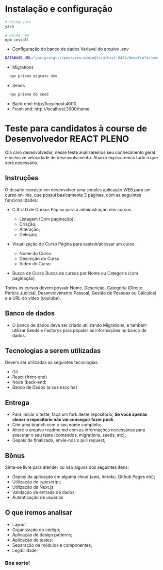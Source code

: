# Instalação e configuração

```sh
# Using yarn
yarn

# Using npm
npm install
```

- Configuração do banco de dados
  Variavel do arquivo .env

```sh
DATABASE_URL="postgresql://postgres:admin@localhost:5432/desafio?schema=public"
```

- Migrations

```sh
  npx prisma migrate dev
```

- Seeds

```sh
  npx prisma db seed
```

- Back-end: http://localhost:4000
- Front-end: http://localhost:3000/home

# Teste para candidatos à course de Desenvolvedor REACT PLENO

Olá caro desenvolvedor, nesse teste analisaremos seu conhecimento geral e inclusive velocidade de desenvolvimento. Abaixo explicaremos tudo o que será necessário.

## Instruções

O desafio consiste em desenvolver uma simples aplicação WEB para um curso on-line, que possui basicamente 3 páginas, com as seguintes funcionalidades:

- C.R.U.D de Cursos
  Página para a administração dos cursos.

  - Listagem (Com paginação);
  - Criação;
  - Alteração;
  - Deleção;

- Visualização de Curso
  Página para assistir/acessar um curso.

  - Nome do Curso
  - Descrição do Curso
  - Vídeo do Curso

- Busca de Curso
  Busca de cursos por Nome ou Categoria (com paginação)

Todos os cursos devem possuir Nome, Descrição, Categoria (Direito, Perícia Judicial, Desenvolvimento Pessoal, Gestão de Pessoas ou Cálculos) e a URL do vídeo (youtube).

## Banco de dados

- O banco de dados deve ser criado utilizando Migrations, e também utilizar Seeds e Factorys para popular as informações no banco de dados.

## Tecnologias a serem utilizadas

Devem ser utilizadas as seguintes tecnologias:

- Git
- React (front-end)
- Node (back-end)
- Banco de Dados (a sua escolha)

## Entrega

- Para iniciar o teste, faça um fork deste repositório; **Se você apenas clonar o repositório não vai conseguir fazer push.**
- Crie uma branch com o seu nome completo;
- Altere o arquivo readme.md com as informações necessárias para executar o seu teste (comandos, migrations, seeds, etc);
- Depois de finalizado, envie-nos o pull request;

## Bônus

Sinta-se livre para atender ou não alguns dos seguintes itens:

- Deploy da aplicação em alguma cloud (aws, heroku, Github Pages etc);
- Utilização de typescript;
- Utilização de Next.js
- Validação de entrada de dados;
- Autenticação de usuários

## O que iremos analisar

- Layout
- Organização do código;
- Aplicação de design patterns;
- Aplicação de testes;
- Separação de módulos e componentes;
- Legibilidade;

### Boa sorte!
